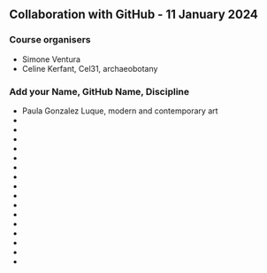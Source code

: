 ## Collaboration with GitHub - 11 January 2024

### Course organisers
* Simone Ventura
* Celine Kerfant, Cel31, archaeobotany

### Add your Name, GitHub Name, Discipline
* Paula Gonzalez Luque, modern and contemporary art
*
*
*
*
*
*
*
*
*
*
*
*
*
*
*
*

